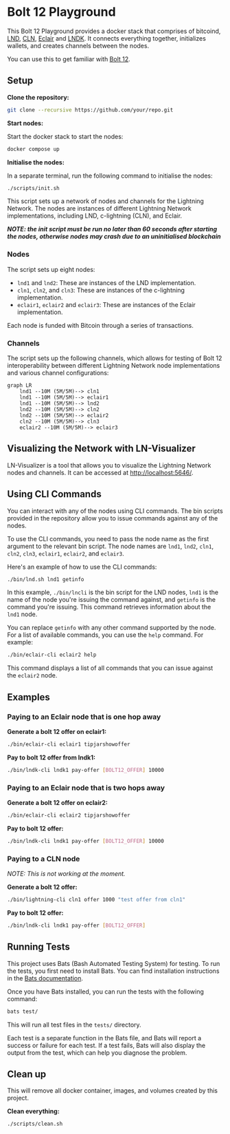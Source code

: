 # Bolt 12 Playground

This Bolt 12 Playground provides a docker stack that comprises of bitcoind, [LND](https://github.com/lightningnetwork/lnd), [CLN](https://github.com/ElementsProject/lightning), [Eclair](https://github.com/ACINQ/eclair) and [LNDK](https://github.com/lndk-org/lndk). It connects everything together, initializes wallets, and creates channels between the nodes.

You can use this to get familiar with [Bolt 12](https://bolt12.org/).

## Setup

**Clone the repository:**

```sh
git clone --recursive https://github.com/your/repo.git
```

**Start nodes:**

Start the docker stack to start the nodes:

```sh
docker compose up
```

**Initialise the nodes:**

In a separate terminal, run the following command to initialise the nodes:

```sh
./scripts/init.sh
```

This script sets up a network of nodes and channels for the Lightning Network. The nodes are instances of different Lightning Network implementations, including LND, c-lightning (CLN), and Eclair.

***NOTE: the init script must be run no later than 60 seconds after starting the nodes, otherwise nodes may crash due to an uninitialised blockchain***

### Nodes

The script sets up eight nodes:

- `lnd1` and `lnd2`: These are instances of the LND implementation.
- `cln1`, `cln2`, and `cln3`: These are instances of the c-lightning implementation.
- `eclair1`, `eclair2` and `eclair3`: These are instances of the Eclair implementation.

Each node is funded with Bitcoin through a series of transactions.

### Channels

The script sets up the following channels, which allows for testing of Bolt 12 interoperability between different Lightning Network node implementations and various channel configurations:

```mermaid
graph LR
    lnd1 --10M (5M/5M)--> cln1
    lnd1 --10M (5M/5M)--> eclair1
    lnd1 --10M (5M/5M)--> lnd2
    lnd2 --10M (5M/5M)--> cln2
    lnd2 --10M (5M/5M)--> eclair2
    cln2 --10M (5M/5M)--> cln3
    eclair2 --10M (5M/5M)--> eclair3
```

## Visualizing the Network with LN-Visualizer

LN-Visualizer is a tool that allows you to visualize the Lightning Network nodes and channels. It can be accessed at [http://localhost:5646/](http://localhost:5646/).

## Using CLI Commands

You can interact with any of the nodes using CLI commands. The bin scripts provided in the repository allow you to issue commands against any of the nodes. 

To use the CLI commands, you need to pass the node name as the first argument to the relevant bin script. The node names are `lnd1`, `lnd2`, `cln1`, `cln2`, `cln3`, `eclair1`, `eclair2`, and `eclair3`.

Here's an example of how to use the CLI commands:

```sh
./bin/lnd.sh lnd1 getinfo
```

In this example, `./bin/lncli` is the bin script for the LND nodes, `lnd1` is the name of the node you're issuing the command against, and `getinfo` is the command you're issuing. This command retrieves information about the `lnd1` node.

You can replace `getinfo` with any other command supported by the node. For a list of available commands, you can use the `help` command. For example:

```sh
./bin/eclair-cli eclair2 help
```

This command displays a list of all commands that you can issue against the `eclair2` node.

## Examples


### Paying to an Eclair node that is one hop away

**Generate a bolt 12 offer on eclair1:**

```sh
./bin/eclair-cli eclair1 tipjarshowoffer
```

**Pay to bolt 12 offer from lndk1:**

```sh
./bin/lndk-cli lndk1 pay-offer [BOLT12_OFFER] 10000
```


### Paying to an Eclair node that is two hops away

**Generate a bolt 12 offer on eclair2:**

```sh
./bin/eclair-cli eclair2 tipjarshowoffer
```

**Pay to bolt 12 offer:**

```sh
./bin/lndk-cli lndk1 pay-offer [BOLT12_OFFER] 10000
```


### Paying to a CLN node

*NOTE: This is not working at the moment.*

**Generate a bolt 12 offer:**

```sh
./bin/lightning-cli cln1 offer 1000 "test offer from cln1"
```

**Pay to bolt 12 offer:**

```sh
./bin/lndk-cli lndk1 pay-offer [BOLT12_OFFER]
```

## Running Tests

This project uses Bats (Bash Automated Testing System) for testing. To run the tests, you first need to install Bats. You can find installation instructions in the [Bats documentation](https://bats-core.readthedocs.io/).

Once you have Bats installed, you can run the tests with the following command:

```sh
bats test/
```

This will run all test files in the `tests/` directory.

Each test is a separate function in the Bats file, and Bats will report a success or failure for each test. If a test fails, Bats will also display the output from the test, which can help you diagnose the problem.


## Clean up

This will remove all docker container, images, and volumes created by this project.

**Clean everything:**
```sh
./scripts/clean.sh
```

